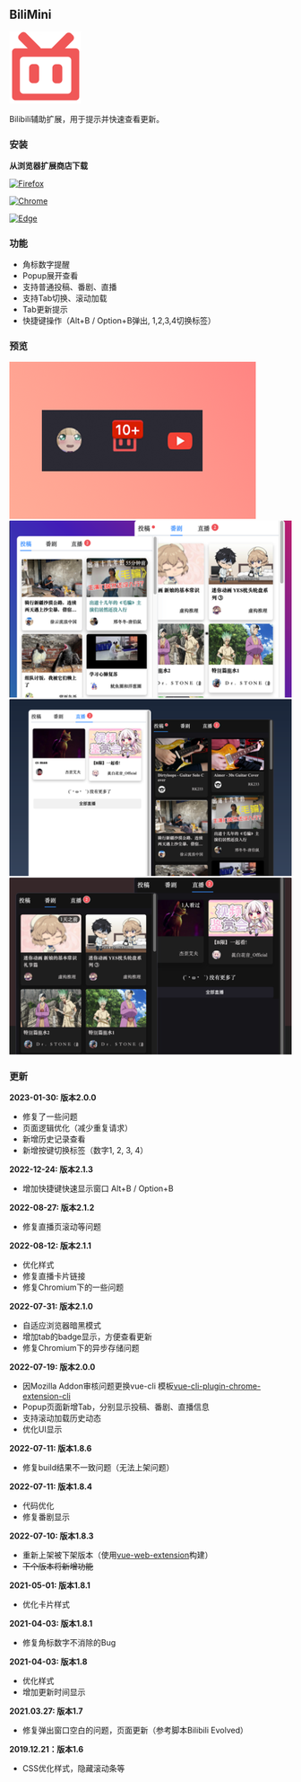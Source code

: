 ## BiliMini
![logo](preview/logo.png)

Bilibili辅助扩展，用于提示并快速查看更新。

### 安装
**从浏览器扩展商店下载**

[![Firefox](https://img.shields.io/amo/v/bilimini.svg?label=Mozilla%20Firefox)](https://addons.mozilla.org/zh-CN/firefox/addon/bilimini/)

[![Chrome](https://img.shields.io/chrome-web-store/v/fcibfbohheekhmgachjjghbhligddmcl)](https://chrome.google.com/webstore/detail/bilimini/fcibfbohheekhmgachjjghbhligddmcl?hl=zh-CN&authuser=0)

[![Edge](https://img.shields.io/badge/dynamic/json?label=Edge%20Addons&prefix=v&query=%24.version&url=https%3A%2F%2Fmicrosoftedge.microsoft.com%2FAddons%2Fgetproductdetailsbycrxid%2Fbpfhljkccknkkngaoklgcabllbpdfaie)](https://microsoftedge.microsoft.com/addons/detail/bilimini/bpfhljkccknkkngaoklgcabllbpdfaie)


### 功能
- 角标数字提醒
- Popup展开查看
- 支持普通投稿、番剧、直播
- 支持Tab切换、滚动加载
- Tab更新提示
- 快捷键操作（Alt+B / Option+B弹出, 1,2,3,4切换标签）


### 预览
![small](preview/small.png)
![medium-1](preview/medium-1.png)
![medium-2](preview/medium-2.png)
![medium-3](preview/medium-3.png)


### 更新
**2023-01-30: 版本2.0.0**
- 修复了一些问题
- 页面逻辑优化（减少重复请求）
- 新增历史记录查看
- 新增按键切换标签（数字1, 2, 3, 4）

**2022-12-24: 版本2.1.3**
- 增加快捷键快速显示窗口 Alt+B / Option+B

**2022-08-27: 版本2.1.2**
- 修复直播页滚动等问题

**2022-08-12: 版本2.1.1**
- 优化样式
- 修复直播卡片链接
- 修复Chromium下的一些问题

**2022-07-31: 版本2.1.0**
- 自适应浏览器暗黑模式
- 增加tab的badge显示，方便查看更新
- 修复Chromium下的异步存储问题

**2022-07-19: 版本2.0.0**
- 因Mozilla Addon审核问题更换vue-cli 模板[vue-cli-plugin-chrome-extension-cli](https://github.com/sanyu1225/vue-cli-plugin-chrome-extension-cli)
- Popup页面新增Tab，分别显示投稿、番剧、直播信息
- 支持滚动加载历史动态
- 优化UI显示

**2022-07-11: 版本1.8.6**
- 修复build结果不一致问题（无法上架问题）

**2022-07-11: 版本1.8.4**
- 代码优化
- 修复番剧显示

**2022-07-10: 版本1.8.3**
- 重新上架被下架版本（使用[vue-web-extension](https://github.com/Kocal/vue-web-extension)构建）
- <del>下个版本将新增功能</del>

**2021-05-01: 版本1.8.1**
- 优化卡片样式

**2021-04-03: 版本1.8.1**
- 修复角标数字不消除的Bug

**2021-04-03: 版本1.8**
- 优化样式
- 增加更新时间显示

**2021.03.27: 版本1.7**
- 修复弹出窗口空白的问题，页面更新（参考脚本Bilibili Evolved）

**2019.12.21：版本1.6**
- CSS优化样式，隐藏滚动条等

